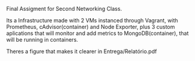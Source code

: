 Final Assigment for Second Networking Class. 

Its a Infrastructure made with 2 VMs instanced through Vagrant, with Prometheus, cAdvisor(container) and Node Exporter, plus 3 custom aplications that will monitor and add metrics to MongoDB(container), that will be running in containers.

Theres a figure that makes it clearer in Entrega/Relatório.pdf

